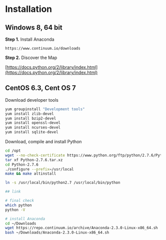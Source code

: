# Installation

## Windows 8, 64 bit

**Step 1.** Install Anaconda

```shell
https://www.continuum.io/downloads
```

**Step 2.** Discover the Map

[https://docs.python.org/2/library/index.html](https://docs.python.org/2/library/index.html)


## CentOS 6.3, Cent OS 7

Download developer tools

```bash
yum groupinstall "Development tools"
yum install zlib-devel
yum install bzip2-devel
yum install openssl-devel
yum install ncurses-devel
yum install sqlite-devel

```


Download, compile and install Python

```bash
cd /opt
wget --no-check-certificate https://www.python.org/ftp/python/2.7.6/Python-2.7.6.tar.xz
tar xf Python-2.7.6.tar.xz
cd Python-2.7.6
./configure --prefix=/usr/local
make && make altinstall

ln -s /usr/local/bin/python2.7 /usr/local/bin/python

## link

# final check
which python
python -V

# install Anaconda
cd ~/Downloads
wget https://repo.continuum.io/archive/Anaconda-2.3.0-Linux-x86_64.sh
bash ~/Downloads/Anaconda-2.3.0-Linux-x86_64.sh
```

